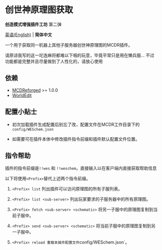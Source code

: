 # 创世神原理图获取

**创造模式增强插件工坊** 第二弹

 [英语(English)](https://github.com/ra1ny-yuki/weschem) | **简体中文**

 一个用于获取同一机器上其他子服务器创世神原理图的MCDR插件。
 
 请原谅我写的这一坨连麻将都难以下咽的玩意，毕竟平常只是用在懒兵服...
 不过功能都是完整并且尽量做到了人性化的，请放心使用
 
## 依赖
- [MCDReforged](https://github.com/Fallen-Breath/MCDReforged/) >= 1.0.0
- [WorldEdit](https://www.curseforge.com/minecraft/mc-mods/worldedit)

## 配置小贴士
- 初次加载插件生成配置后别忘了改，配置文件在MCDR工作目录下的`config/WESchem.json`

- 如需要可在插件本体中修改插件指令前缀和插件默认配置文件位置。

## 指令帮助
插件的指令前缀是`!!wes` 和 `!!weschem`，直接输入以在客户端内直接获取帮助信息

以下将使用`<Prefix>`替代上述两个指令前缀。

1. `<Prefix> list` 
列出插件可以访问原理图的所有子服列表。

2. `<Prefix> list <sub-server>`
列出玩家要求的子服务器中的所有原理图。

3. `<Prefix> fetch <sub-server> <schematic>`
将另一子服中的原理图复制到当前子服中。

4. `<Prefix> send <sub-server> <schematic>`
将当前子服中的原理图复制到另一子服中。

5. `<Prefix> reload
重载本插件配置文件`config/WESchem.json`。
